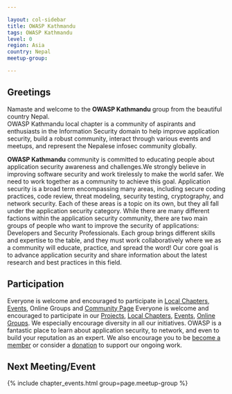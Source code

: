 ```yaml
---

layout: col-sidebar
title: OWASP Kathmandu
tags: OWASP Kathmandu
level: 0
region: Asia
country: Nepal
meetup-group:

---
```


## Greetings
Namaste and welcome to the **OWASP Kathmandu** group from the beautiful country Nepal.<br>
OWASP Kathmandu local chapter is a community of aspirants and enthusiasts in the Information Security domain to help improve application security, build a robust community, interact through various events and meetups, and represent the Nepalese infosec community globally.

**OWASP Kathmandu** community is committed to educating people about application security awareness and challenges.We strongly believe in improving software security and work tirelessly to make the world safer. We need to work together as a community to achieve this goal.
Application security is a broad term encompassing many areas, including secure coding practices, code review, threat modeling, security testing, cryptography, and network security. Each of these areas is a topic on its own, but they all fall under the application security category. While there are many different factions within the application security community, there are two main groups of people who want to improve the security of applications: Developers and Security Professionals. Each group brings different skills and expertise to the table, and they must work collaboratively where we as a community will educate, practice, and spread the word! Our core goal is to advance application security and share information about the latest research and best practices in this field.

## Participation
Everyone is welcome and encouraged to participate in [Local Chapters](/chapters),  [Events](/events/), Online Groups and [Community Page](https://www.facebook.com/owasp.kathmandu/)
Everyone is welcome and encouraged to participate in our [Projects](/projects/), [Local Chapters](/chapters/), [Events](/events/), [Online Groups](https://groups.google.com/a/owasp.com/). We especially encourage diversity in all our initiatives. OWASP is a fantastic place to learn about application security, to network, and even to build your reputation as an expert. We also encourage you to be [become a member](/membership/) or consider a [donation](/donate/) to support our ongoing work.

Next Meeting/Event <!-- You should keep this section as it will populate your meetup events -->
---------------------
{% include chapter_events.html group=page.meetup-group %}

